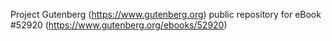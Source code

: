 Project Gutenberg (https://www.gutenberg.org) public repository for eBook #52920 (https://www.gutenberg.org/ebooks/52920)
